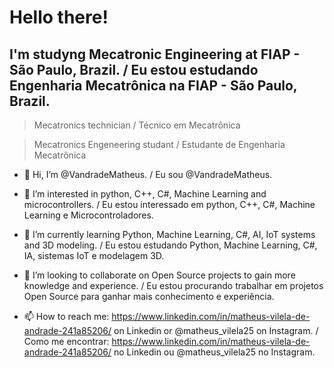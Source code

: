 <H1>Hello there!</H1>

<H2> I'm studyng Mecatronic Engineering at FIAP - São Paulo, Brazil. / Eu estou estudando Engenharia Mecatrônica na FIAP - São Paulo, Brazil. </H2>

> Mecatronics technician / Técnico em Mecatrônica

> Mecatronics Engeneering studant / Estudante de Engenharia Mecatrônica

- 👋 Hi, I’m @VandradeMatheus. / Eu sou @VandradeMatheus.

- 👀 I’m interested in python, C++, C#, Machine Learning and microcontrollers. / Eu estou interessado em python, C++, C#, Machine Learning e Microcontroladores.

- 🌱 I’m currently learning Python, Machine Learning, C#, AI, IoT systems and 3D modeling. / Eu estou estudando Python, Machine Learning, C#, IA, sistemas IoT e modelagem 3D.

- 💞️ I’m looking to collaborate on Open Source projects to gain more knowledge and experience. / Eu estou procurando trabalhar em projetos Open Source para ganhar mais conhecimento e experiência.

- 📫 How to reach me: https://www.linkedin.com/in/matheus-vilela-de-andrade-241a85206/ on Linkedin or @matheus_vilela25 on Instagram. / Como me encontrar: https://www.linkedin.com/in/matheus-vilela-de-andrade-241a85206/ no Linkedin ou @matheus_vilela25 no Instagram.
<!---
VandradeMatheus/VandradeMatheus is a ✨ special ✨ repository because its `README.md` (this file) appears on your GitHub profile.
You can click the Preview link to take a look at your changes.
--->

